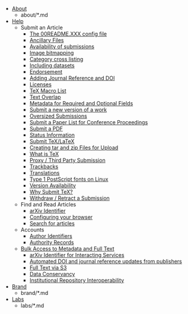 * [About](about/index.md)
    - about/*.md
* [Help](help/index.md)
   * Submit an Article
     * [The 00README.XXX config file](help/00README.md)
     * [Ancillary Files](help/ancillary_files.md)
     * [Availability of submissions](help/availability.md)
     * [Image bitmapping](help/bitmap)
     * [Category cross listing](help/cross.md)
     * [Including datasets](help/datasets.md)
     * [Endorsement](help/endorsement.md)
     * [Adding Journal Reference and DOI](help/jref.md)
     * [Licenses](help/license)
     * [TeX Macro List](help/macro_list.md)
     * [Text Overlap](help/overlap.md)
     * [Metadata for Required and Optional Fields](help/prep.md)
     * [Submit a new version of a work](help/replace.md)
     * [Oversized Submissions](help/sizes.md)
     * [Submit a Paper List for Conference Proceedings](help/submit_index.md)
     * [Submit a PDF](help/submit_pdf.md)
     * [Status Information](help/submit_status.md)
     * [Submit TeX/LaTeX](help/submit_tex.md)
     * [Creating tar and zip Files for Upload](help/tar.md)
     * [What is TeX](help/tex.md)
     * [Proxy / Third Party Submission](help/third_party_submission.md)
     * [Trackbacks](help/trackback.md)
     * [Translations](help/translations.md)
     * [Type 1 PostScript fonts on Linux ](help/type1linux.md)
     * [Version Availability](help/versions.md)
     * [Why Submit TeX?](help/whytex.md)
     * [Withdraw / Retract a Submission](help/withdraw.md)
   * Find and Read Articles
     * [arXiv Identifier](help/arxiv_identifier.md)
     * [Configuring your browser](help/config_browser.md)
     * [Search for articles](help/find.md)
   *  Accounts
      * [Author Identifiers](help/author_identifiers.md)
      * [Authority Records](help/authority.md)
   * [Bulk Access to Metadata and Full Text](help/bulk_data.md)
     * [arXiv Identifier for Interacting Services](help/arxiv_identifier_for_services.md)
     * [Automated DOI and journal reference updates from publishers](help/bib_feed.md)
     * [Full Text via S3](help/bulk_data_s3.md)
     * [Data Conservancy](help/data_conservancy.md)
     * [Institutional Repository Interoperability](help/ir.md)
* [Brand](brand/index.md)
    - brand/*.md
* [Labs](labs/index.md)
    - labs/*.md
